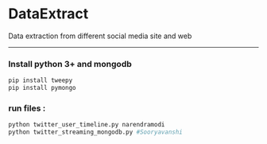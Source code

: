 # DataExtract
Data extraction from different social media site and web 

--------------------------------------------------------------------------------------

### Install python 3+ and mongodb 

```bash 
pip install tweepy
pip install pymongo
```

### run files :
```bash 
python twitter_user_timeline.py narendramodi
python twitter_streaming_mongodb.py #Sooryavanshi
```
